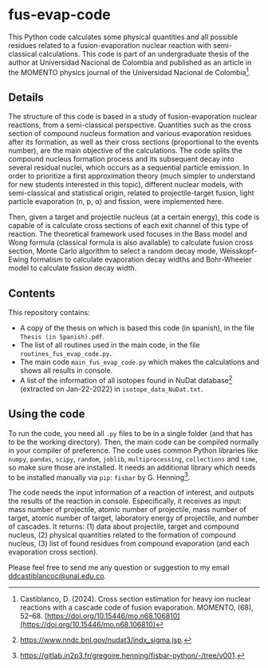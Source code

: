 # fus-evap-code
This Python code calculates some physical quantities and all possible residues related to a fusion-evaporation nuclear reaction with semi-classical calculations. This code is part of an undergraduate thesis of the author at Universidad Nacional de Colombia and published as an article in the MOMENTO physics journal of the Universidad Nacional de Colombia[^1].

## Details
The structure of this code is based in a study of fusion-evaporation nuclear reactions, from a semi-classical perspective. Quantities such as the cross section of compound nucleus formation and various evaporation residues after its formation, as well as their cross sections (proportional to the events number), are the main objective of the calculations. The code splits the compound nucleus formation process and its subsequent decay into several residual nuclei, which occurs as a sequential particle emission. In order to prioritize a first approximation theory (much simpler to understand for new students interested in this topic), different nuclear models, with semi-classical and statistical origin, related to projectile-target fusion, light particle evaporation (n, p, $\upalpha$) and fission, were implemented here.

Then, given a target and projectile nucleus (at a certain energy), this code is capable of is calculate cross sections of each exit channel of this type of reaction. The theoretical framework used focuses in the Bass model and Wong formula (classical formula is also available) to calculate fusion cross section, Monte Carlo algorithm to select a random decay mode, Weisskopf-Ewing formalism to calculate evaporation decay widths and Bohr-Wheeler model to calculate fission decay width.

## Contents
This repository contains:
- A copy of the thesis on which is based this code (in spanish), in the file `Thesis (in Spanish).pdf`.
- The list of all routines used in the main code, in the file `routines_fus_evap_code.py`.
- The main code `main_fus_evap_code.py` which makes the calculations and shows all results in console.
- A list of the information of all isotopes found in NuDat database[^2] (extracted on Jan-22-2022) in `isotope_data_NuDat.txt`.

## Using the code
To run the code, you need all `.py` files to be in a single folder (and that has to be the working directory). Then, the main code can be compiled normally in your compiler of preference. The code uses common Python libraries like `numpy`, `pandas`, `scipy`, `random`, `joblib`, `multiprocessing`, `collections` and `time`, so make sure those are installed. It needs an additional library which needs to be installed manually via `pip`: `fisbar` by G. Henning[^3].

The code needs the input information of a reaction of interest, and outputs the results of the reaction in console. Especifically, it receives as input: mass number of projectile, atomic number of projectile, mass number of target, atomic number of target, laboratory energy of projectile, and number of cascades. It returns: (1) data about projectile, target and compound nucleus, (2) physical quantities related to the formation of compound nucleus, (3) list of found residues from compound evaporation (and each evaporation cross section).

Please feel free to send me any question or suggestion to my email [ddcastiblancoc@unal.edu.co](mailto:ddcastiblancoc@unal.edu.co).

[^1]: Castiblanco, D. (2024). Cross section estimation for heavy ion nuclear reactions with a cascade code of fusion evaporation. MOMENTO, (68), 52–68. [https://doi.org/10.15446/mo.n68.106810](https://doi.org/10.15446/mo.n68.106810)
[^2]: https://www.nndc.bnl.gov/nudat3/indx_sigma.jsp.
[^3]: https://gitlab.in2p3.fr/gregoire.henning/fisbar-python/-/tree/v001.
